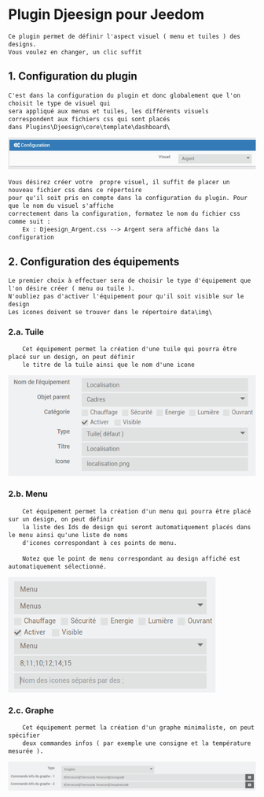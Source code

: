 # Plugin Djeesign pour Jeedom

    Ce plugin permet de définir l'aspect visuel ( menu et tuiles ) des designs.
    Vous voulez en changer, un clic suffit

## 1. Configuration du plugin

    C'est dans la configuration du plugin et donc globalement que l'on choisit le type de visuel qui 
    sera appliqué aux menus et tuiles, les différents visuels correspondent aux fichiers css qui sont placés
    dans Plugins\Djeesign\core\template\dashboard\

![Configuration](../images/configuration.png "Configuration")

    Vous désirez créer votre  propre visuel, il suffit de placer un nouveau fichier css dans ce répertoire 
    pour qu'il soit pris en compte dans la configuration du plugin. Pour que le nom du visuel s'affiche 
    correctement dans la configuration, formatez le nom du fichier css comme suit :
        Ex : Djeesign_Argent.css --> Argent sera affiché dans la configuration

## 2. Configuration des équipements

    Le premier choix à effectuer sera de choisir le type d'équipement que l'on désire créer ( menu ou tuile ).
    N'oubliez pas d'activer l'équipement pour qu'il soit visible sur le design
    Les icones doivent se trouver dans le répertoire data\img\
    
### 2.a. Tuile

        Cet équipement permet la création d'une tuile qui pourra être placé sur un design, on peut définir
        le titre de la tuile ainsi que le nom d'une icone

![Tuile](../images/tuile.png "Tuile")

### 2.b. Menu

        Cet équipement permet la création d'un menu qui pourra être placé sur un design, on peut définir 
        la liste des Ids de design qui seront automatiquement placés dans le menu ainsi qu'une liste de noms 
        d'icones correspondant à ces points de menu.

        Notez que le point de menu correspondant au design affiché est automatiquement sélectionné.       

![Menu](../images/menu.png "Menu")

### 2.c. Graphe

        Cet équipement permet la création d'un graphe minimaliste, on peut spécifier
        deux commandes infos ( par exemple une consigne et la température mesurée ).

![Graphe](../images/graph.png "Graphe")

